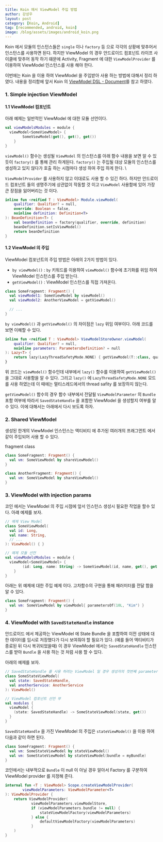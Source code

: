```yaml
---
title: Koin 에서 ViewModel 주입 방법
author: 강성우
layout: post
category: [Koin, Android]
tag: [recommended, android, koin]
image: /blog/assets/images/android_koin.png
---
```


Koin 에서 모듈의 인스턴스들은 `single` 이나 `factory` 등 으로 각각의 상황에 맞추어서 인스턴스를 사용하면 된다. 하지만 ViewModel 의 경우 안드로이드 컴포넌트 라이프 사이클에 맞추어 동작 하기 떄문에 Activity, Fragment 에 대한 `ViewModelProvider` 를 이용하여 ViewModel 인스턴스를 사용 해야 한다. 

이번에는 Koin 을 이용 하여 ViewModel 을 주입받아 사용 하는 방법에 대해서 정리 하였다. 내용을 정리함에 앞서 Koin 의 [ViewModel DSL - Document](https://doc.insert-koin.io/#/koin-android/viewmodel)를 참고 하였다.

### 1. Simple injection ViewModel

#### 1.1 ViewModel 컴포넌트 

아래 예제는 일반적인 ViewModel 에 대한 모듈 선언이다. 

```kotlin
val viewModelsModules = module {
  viewModel<SomeViewModel> {
        SomeViewModel(get(), get(), get())
    }
}
```

`viewModel()` 함수는 생성될 `ViewModel` 의 인스턴스를 아래 함수 내용을 보면 알 수 있듯이 `factory()` 를 통해 관리 하게된다. `factory()` 는 주입될 대상 모듈의 인스턴스를 생성하고 있지 않다가 호출 하는 시점마다 생성 하여 주입 하게 한다. \

`ViewModelProvider` 를 사용하지 않고 이대로도 사용 할 수 있긴 하다. 하지만 안드로이드 컴포넌트 들의 생명주기에 상관없이 작동할 것 이고 `ViewModel` 사용함에 있어 가장 큰 장점을 잃어버리는 것 이다. 

```kotlin
inline fun <reified T : ViewModel> Module.viewModel(
    qualifier: Qualifier? = null,
    override: Boolean = false,
    noinline definition: Definition<T>
): BeanDefinition<T> {
    val beanDefinition = factory(qualifier, override, definition)
    beanDefinition.setIsViewModel()
    return beanDefinition
}
```

#### 1.2 ViewModel 의 주입

ViewModel 컴포넌트의 주입 방법은 아래의 2가지 방법이 있다. 

- `by viewModel()` : `by` 키워드를 이용하여 `viewModel()` 함수에 초기화를 위임 하여 ViewModel 인스턴스를 주입 받는다. 
- `getViewModel()` : ViewModel 인스턴스를 직접 가져온다. 

```kotlin
class SomeFragment: Fragment() {
  val viewModel1: SomeViewModel by viewModel()
  val viewModel2: AnotherViewModel = getViewModel()
  
  // ...
}
```

`by viewModel()` 과 `getViewModel()` 의 차이점은 `lazy` 위임 여부이다. 아래 코드를 보면 이해할 수 있다. 

```kotlin
inline fun <reified T : ViewModel> ViewModelStoreOwner.viewModel(
    qualifier: Qualifier? = null,
    noinline parameters: ParametersDefinition? = null
): Lazy<T> {
    return lazy(LazyThreadSafetyMode.NONE) { getViewModel(T::class, qualifier, parameters) }
}
```

위 코드는 `viewModel()` 함수인데 내부에서 `lazy()` 함수를 이용하여 `getViewModel()` 을 그대로 사용함을 알 수 있다. 그리고 `lazy()` 에 `LazyThreadSafetyMode.NONE` 모드를 사용 하였는데 이 때에는 멀티스레드에서의 thread safity 를 보장하지 않는다. 

`getViewModel()` 함수의 경우 함수 내부에서 전달될 `ViewModelParameter` 의 `Bundle` 포함 여부에 따라서 `SavedStateHandle` 을 포함한 ViewModel 을 생성할지 여부를 알 수 있다. 이에 대해서는 아래에서 다시 보도록 하자. 

### 2. Shared ViewModel

생성된 한개의 ViewModel 인스턴스는 액티비티 에 추가된 여러개의 프래그먼트 에서 같이 주입되어 사용 할 수 있다. 

fragment class
```kotlin
class SomeFragment: Fragment() {
  val vm: SomeViewModel by shareViewModel()
}

class AnotherFragment: Fragment() {
  val vm: SomeViewModel by shareViewModel()
}
```

### 3. ViewModel with injection params

코인 에서는 ViewModel 의 주입 시점에 앞서 인스턴스 생성시 필요한 작업을 할수 있다. 아럐 예제를 보자. 

```kotlin
// 예제 View Model
class SomeViewModel(
  val id: Long,
  val name: String,
  // ... 
): ViewModel() { }

// 예제 모듈 선언 
val viewModelsModules = module {
  viewModel<SomeViewModel> {
        (id: Long, name: String) -> SomeViewModel(id, name, get(), get())
    }
}
```

아래는 위 예제에 대한 주입 예제 이다. 고차함수의 구현을 통해 패러미터를 전달 함을 알 수 있다. 

```kotlin
class SomeFragment: Fragment() {
  val vm: SomeViewModel by viewModel{ parametersOf(10L, "Kim") }
}
```

### 4. ViewModel with `SavedStateHandle` instance

안드로이드 에서 제공하는 ViewModel 에 State Bundle 을 포함하여 이전 상태에 대한 데이터를 임시로 저장했다가 다시 보여줘야 할 필요가 있다. (예를 들어 액티비티가 종료된 뒤 다시 복귀되었을때) 이 경우 ViewModel 에서는 `SavedStateHandle` 인스턴스를 받아 `Bundle` 을 사용 하는 것 처럼 사용 할 수 있다. 

아래의 예제를 보자. 

```kotlin
// SavedStateHandle 를 사용 하려는 ViewModel 일 경우 생성자의 첫번째 parameter 는 `SavedStateHandle` 이어야 한다 
class SomeStateViewModel(
  val state: SavedStateHandle,
  val anotherService: AnotherService
): ViewModel()

// ViewModel 컴포넌트 선언 부
val modules {
  viewModel { 
    (state: SavedStateHandle) -> SomeStateViewModel(state, get())
  }
}
```

`SavedStateHandle` 을 가진 ViewModel 의 주입은 `stateViewModel()` 을 이용 하여 다음과 같이 하면 된다. 

```kotlin
class SomeFragment: Fragment() {
  val vm: SomeStateViewModel by stateViewModel()
  val vm: SomeStateViewModel by stateViewModel(bundle = myBundle)
}
```

코인에서는 내부적으로 `Bundle` 이 null 이 아닐 경우 알아서 Factory 를 구분하여 ViewModel provider 를 지정해 준다. 

```kotlin
internal fun <T : ViewModel> Scope.createViewModelProvider(
        viewModelParameters: ViewModelParameter<T>
): ViewModelProvider {
    return ViewModelProvider(
            viewModelParameters.viewModelStore,
            if (viewModelParameters.bundle != null) {
                stateViewModelFactory(viewModelParameters)
            } else {
                defaultViewModelFactory(viewModelParameters)
            }
    )
}
```